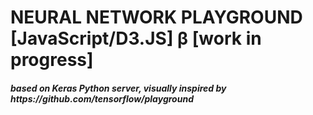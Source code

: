 <h1>NEURAL NETWORK PLAYGROUND [JavaScript/D3.JS] β [work in progress]</h1>
<h4><i>based on Keras Python server, visually inspired by https://github.com/tensorflow/playground</i><h4><br><br>

